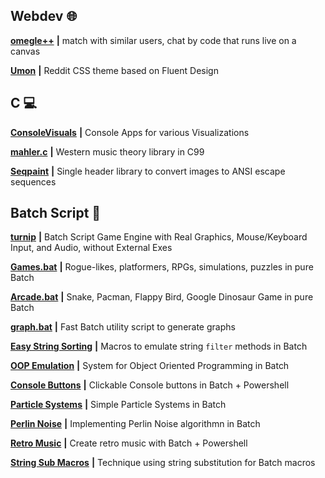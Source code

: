 <b><h2>Webdev 🌐</h2></b>

[**omegle++**](https://github.com/thelowsunoverthemoon/omeglePlusPlus) **|** match with similar users, chat by code that runs live on a canvas

[**Umon**](https://github.com/thelowsunoverthemoon/Umon) **|** Reddit CSS theme based on Fluent Design

<b><h2>C 💻</h2></b>

[**ConsoleVisuals**](https://github.com/thelowsunoverthemoon/ConsoleVisuals) **|** Console Apps for various Visualizations

[**mahler.c**](https://github.com/thelowsunoverthemoon/mahler.c) **|** Western music theory library in C99

[**Seqpaint**](https://github.com/thelowsunoverthemoon/mahler.c) **|** Single header library to convert images to ANSI escape sequences

<b><h2>Batch Script 📁</h2></b>

[**turnip**](https://github.com/thelowsunoverthemoon/turnip) **|** Batch Script Game Engine with Real Graphics, Mouse/Keyboard Input, and Audio, without External Exes

[**Games.bat**](https://github.com/thelowsunoverthemoon/Games.bat) **|** Rogue-likes, platformers, RPGs, simulations, puzzles in pure Batch

[**Arcade.bat**](https://github.com/thelowsunoverthemoon/Arcade.bat) **|** Snake, Pacman, Flappy Bird, Google Dinosaur Game in pure Batch

[**graph.bat**](https://github.com/thelowsunoverthemoon/graph.bat) **|** Fast Batch utility script to generate graphs

[**Easy String Sorting**](https://www.reddit.com/r/Batch/comments/mobrqi/easy_string_sorting_in_batch/) **|** Macros to emulate string ```filter``` methods in Batch

[**OOP Emulation**](https://www.reddit.com/r/Batch/comments/l2xfos/object_oriented_programming_in_batch/) **|** System for Object Oriented Programming in Batch

[**Console Buttons**](https://www.reddit.com/r/Batch/comments/iwo8e8/how_to_create_clickable_buttons_on_the_console/) **|** Clickable Console buttons in Batch + Powershell

[**Particle Systems**](https://www.reddit.com/r/Batch/comments/d7gtpx/simple_batch_particle_system_using_vt100/) **|** Simple Particle Systems in Batch

[**Perlin Noise**](https://www.reddit.com/r/Batch/comments/hn5owg/procedurally_generated_textures_and_maps_in_batch/) **|** Implementing Perlin Noise algorithmn in Batch

[**Retro Music**](https://www.reddit.com/r/Batch/comments/av8ekx/create_retro_music_for_your_batch_game_without/) **|** Create retro music with Batch + Powershell

[**String Sub Macros**](https://www.reddit.com/r/Batch/comments/br51f1/a_small_post_about_string_substitution_in_batch/) **|** Technique using string substitution for Batch macros

